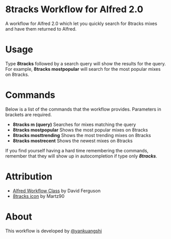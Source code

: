8tracks Workflow for Alfred 2.0
=======
A workflow for Alfred 2.0 which let you quickly search for 8tracks mixes and have them returned to Alfred.

Usage
======
Type **8tracks** followed by a search query will show the results for the query. For example, **8tracks mostpopular** will search for the most popular mixes on 8tracks.

Commands
======
Below is a list of the commands that the workflow provides. Parameters in brackets are required.
- **8tracks m (query)** Searches for mixes matching the query
- **8tracks mostpopular** Shows the most popular mixes on 8tracks
- **8tracks mosttrending** Shows the most trending mixes on 8tracks
- **8tracks mostrecent** Shows the newest mixes on 8tracks

If you find yourself having a hard time remembering the commands, remember that they will show up in autocompletion if type only **_8tracks_**. 

Attribution
======
- [Alfred Workflow Class](http://dferg.us/workflows-class/) by David Ferguson
- [8tracks icon](http://www.iconarchive.com/show/circle-icons-by-martz90/8tracks-icon.html) by Martz90


About
======
This workflow is developed by [@yankuangshi](mailto:yankuangshi@gmail.com?Subject=alfred_8tracks_workflow)